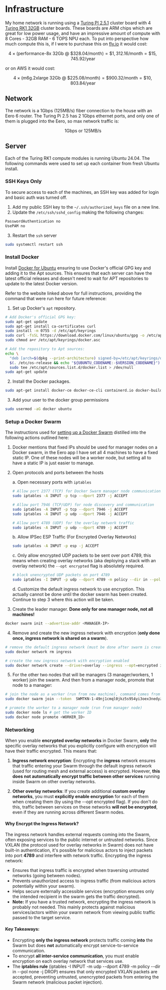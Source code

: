 # Infrastructure

My home network is running using a [Turing PI 2.5.1](https://turingpi.com/product/turing-pi-2-5/) cluster board with 4 [Turing RK1 32GB](https://turingpi.com/product/turing-rk1/?attribute_ram=32+GB) cluster boards. These boards are ARM chips which are great for low power usage, and have an impressive amount of compute with 8 Cores - 32GB RAM - 6 TOPS NPU each. To put into perspective how much compute this is, if I were to purchase this on [fly.io](https://fly.io/docs/about/pricing/#started-fly-machines) it would cost:

```math
4 \times (\text{performance-8x 32Gb @ \$328.04/month}) = \$1,312.16/\text{month} = \$15,745.92/\text{year}
```

or on AWS it would cost:

```math
4 \times (\text{m6g.2xlarge 32Gb @ \$225.08/month}) = \$900.32/\text{month} = \$10,803.84/\text{year}
```

## Network

The network is a 1Gbps (125MB/s) fiber connection to the house with an Eero 6 router. The Turing Pi 2.5 has 2 1Gbps ethernet ports, and only one of them is plugged into the Eero, so max network traffic is:

```math
\text{1Gbps or 125MB/s}
```

## Server

Each of the Turing RK1 compute modules is running Ubuntu 24.04. The following commands were used to set up each container from fresh Ubuntu install.

### SSH Keys Only

To secure access to each of the machines, an SSH key was added for login and basic auth was turned off.

1. Add my public SSH key to the `~/.ssh/authorized_keys` file on a new line.
2. Update the `/etc/ssh/sshd_config` making the following changes:

```bash
PasswordAuthentication no
UsePAM no
```

3. Restart the `ssh` server

```bash
sudo systemctl restart ssh
```

### Install Docker

Install [Docker for Ubuntu](https://docs.docker.com/engine/install/ubuntu/#install-using-the-repository) ensuring to use Docker's official GPG key and adding it to the Apt sources. This ensures that each server can have the latest official releases and doesn't need to wait for APT repositories to update to the latest Docker version.

Refer to the website linked above for full instructions, providing the command that were run here for future reference:

1. Set up Docker's `apt` repository.

```bash
# Add Docker's official GPG key:
sudo apt-get update
sudo apt-get install ca-certificates curl
sudo install -m 0755 -d /etc/apt/keyrings
sudo curl -fsSL https://download.docker.com/linux/ubuntu/gpg -o /etc/apt/keyrings/docker.asc
sudo chmod a+r /etc/apt/keyrings/docker.asc

# Add the repository to Apt sources:
echo \
  "deb [arch=$(dpkg --print-architecture) signed-by=/etc/apt/keyrings/docker.asc] https://download.docker.com/linux/ubuntu \
  $(. /etc/os-release && echo "${UBUNTU_CODENAME:-$VERSION_CODENAME}") stable" | \
  sudo tee /etc/apt/sources.list.d/docker.list > /dev/null
sudo apt-get update
```

2. Install the Docker packages.

```bash
sudo apt-get install docker-ce docker-ce-cli containerd.io docker-buildx-plugin docker-compose-plugin
```

3. Add your user to the docker group permissions

```bash
sudo usermod -aG docker ubuntu
```

### Setup a Docker Swarm

The instructions used for [setting up a Docker Swarm](https://docs.docker.com/engine/swarm/swarm-tutorial/) distilled into the following actions outlined here:

1. Docker mentions that fixed IPs should be used for manager nodes on a Docker swarm, in the Eero app I have set all 4 machines to have a fixed static IP. One of these nodes will be a worker node, but setting all to have a static IP is just easier to manage.

2. Open protocols and ports between the hosts

   a. Open necessary ports with `iptables`

   ```bash
   # Allow port 2377 (TCP) for Docker Swarm manager node communication
   sudo iptables -A INPUT -p tcp --dport 2377 -j ACCEPT

   # Allow port 7946 (TCP/UDP) for node discovery and communication
   sudo iptables -A INPUT -p tcp --dport 7946 -j ACCEPT
   sudo iptables -A INPUT -p udp --dport 7946 -j ACCEPT

   # Allow port 4789 (UDP) for the overlay network traffic
   sudo iptables -A INPUT -p udp --dport 4789 -j ACCEPT
   ```

   b. Allow IPSec ESP Traffic (For Encrypted Overlay Networks)

   ```bash
   sudo iptables -A INPUT -p esp -j ACCEPT
   ```

   c. Only allow encrypted UDP packets to be sent over port 4789, this means when creating overlay networks (aka deploying a stack with an overlay network) the `--opt encrypted` flag is absolutely required.

   ```bash
   # block unencrypted UDP packets on port 4789
   sudo iptables -I INPUT -p udp --dport 4789 -m policy --dir in --pol none -j DROP
   ```

   d. Customize the default ingress network to use encryption. This actually cannot be done until the docker swarm has been created. Continue to step 3 where this action will be taken.

3. Create the leader manager. **Done only for one manager node, not all machines!**

```bash
docker swarm init --advertise-addr <MANAGER-IP>
```

4. Remove and create the new ingress network with encryption (**only done once, ingress network is shared on a swarm**).

```bash
# remove the default ingress network (must be done after swarm is created)
sudo docker network rm ingress

# create the new ingress network with encryption enabled
sudo docker network create --driver=overlay --ingress --opt=encrypted ingress
```

5. For the other two nodes that will be managers (3 manager/workers, 1 worker) join the swarm. And then from a manager node, promote that node to a manager:

```bash
# join the node as a worker (run from new machine), command comes from the leader manager
sudo docker swarm join --token  SWMTKN-1-49nj1cmql0jkz5s954yi3oex3nedyz0fb0xx14ie39trti4wxv-8vxv8rssmk743ojnwacrr2e7c 192.168.99.100:2377

# promote the worker to a manager node (run from manager node)
sudo docker node ls # get the worker ID
sudo docker node promote <WORKER_ID>
```

### Networking

When you enable **encrypted overlay networks** in Docker Swarm, **only** the specific overlay networks that you explicitly configure with encryption will have their traffic encrypted. This means that:

1. **Ingress network encryption**: Encrypting the **ingress** network ensures that traffic entering your Swarm through the default ingress network (used for routing mesh and external access) is encrypted. However, **this does not automatically encrypt traffic between other services** running inside Swarm on other overlay networks.

2. **Other overlay networks**: If you create additional **custom overlay networks**, you must **explicitly enable encryption** for each of them when creating them (by using the --opt encrypted flag). If you don't do this, traffic between services on these networks **will not be encrypted**, even if they are running across different Swarm nodes.

#### Why Encrypt the Ingress Network?

The ingress network handles external requests coming into the Swarm, often exposing services to the public internet or untrusted networks. Since VXLAN (the protocol used for overlay networks in Swarm) does not have built-in authentication, it's possible for malicious actors to inject packets into port **4789** and interfere with network traffic. Encrypting the ingress network:

- Ensures that ingress traffic is encrypted when traversing untrusted networks (going between nodes).
- Prevents unauthorized access to ingress traffic (from malicious actors potentially within your swarm).
- Helps secure externally accessible services (encryption ensures only the intended recipient in the swarm gets the traffic decrypted).
- **Note:** If you have a trusted network, encrypting the ingress network is probably not needed. This mainly protects against malicious services/actors within your swarm network from viewing public traffic passed to the target service.

#### Key Takeaways:

- Encrypting **only the ingress network** protects traffic coming **into** the Swarm but does **not** automatically encrypt service-to-service communication.
- To encrypt **all inter-service communication**, you must enable encryption on each overlay network that services use.
- The **iptables rule** (iptables -I INPUT -m udp --dport 4789 -m policy --dir in --pol none -j DROP) ensures that only encrypted VXLAN packets are accepted, preventing untrusted, unencrypted packets from entering the Swarm network (malicious packet injection).
